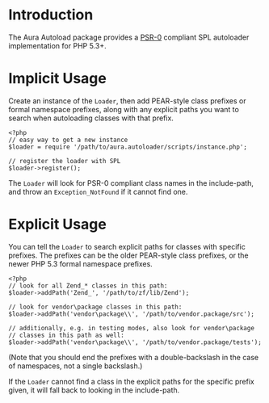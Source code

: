 Introduction
============

The Aura Autoload package provides a [PSR-0](http://groups.google.com/group/php-standards/web/psr-0-final-proposal) compliant SPL autoloader implementation for PHP 5.3+.


Implicit Usage
==============

Create an instance of the `Loader`, then add PEAR-style class prefixes or formal namespace prefixes, along with any explicit paths you want to search when autoloading classes with that prefix.

    <?php
    // easy way to get a new instance
    $loader = require '/path/to/aura.autoloader/scripts/instance.php';
    
    // register the loader with SPL
    $loader->register();

The `Loader` will look for PSR-0 compliant class names in the include-path, and throw an `Exception_NotFound` if it cannot find one.


Explicit Usage
==============

You can tell the `Loader` to search explicit paths for classes with specific prefixes. The prefixes can be the older PEAR-style class prefixes, or the newer PHP 5.3 formal namespace prefixes.
    
    <?php
    // look for all Zend_* classes in this path:
    $loader->addPath('Zend_', '/path/to/zf/lib/Zend');
    
    // look for vendor\package classes in this path:
    $loader->addPath('vendor\package\\', '/path/to/vendor.package/src');
    
    // additionally, e.g. in testing modes, also look for vendor\package
    // classes in this path as well:
    $loader->addPath('vendor\package\\', '/path/to/vendor.package/tests');

(Note that you should end the prefixes with a double-backslash in the case of namespaces, not a single backslash.)

If the `Loader` cannot find a class in the explicit paths for the specific prefix given, it will fall back to looking in the include-path.
